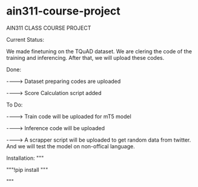 # ain311-course-project
AIN311 CLASS COURSE PROJECT

Current Status:

We made finetuning on the TQuAD dataset. We are clering the code of the training and inferencing. After that, we will upload these codes.

Done:

----> Dataset preparing codes are uploaded

----> Score Calculation script added

To Do:

----> Train code will be uploaded for mT5 model

----> Inference code will be uploaded

----> A scrapper script will be uploaded to get random data from twitter. And we will test the model on non-offical language.





Installation:
"""

"""!pip install """

"""
